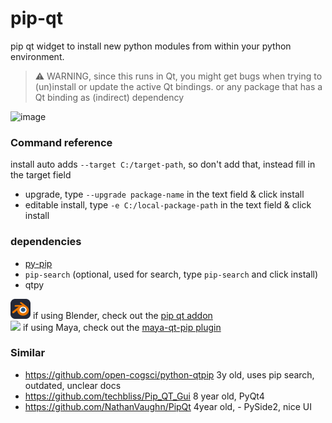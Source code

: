 # pip-qt
pip qt widget to install new python modules from within your python environment.  

> ⚠️ WARNING, since this runs in Qt, you might get bugs when trying to (un)install or update the active Qt bindings.
> or any package that has a Qt binding as (indirect) dependency

![image](https://github.com/hannesdelbeke/pip-qt/assets/3758308/272b56de-ada0-45f3-a813-75db8a749688)


### Command reference
install auto adds `--target C:/target-path`, so don't add that, instead fill in the target field
- upgrade, type `--upgrade package-name` in the text field & click install
- editable install, type `-e C:/local-package-path` in the text field & click install

### dependencies
- [py-pip](https://github.com/hannesdelbeke/py-pip)
- `pip-search` (optional, used for search, type `pip-search` and click install)
- qtpy

<img src="https://raw.githubusercontent.com/tandpfun/skill-icons/59059d9d1a2c092696dc66e00931cc1181a4ce1f/icons/Blender-Dark.svg" width="32" style="max-width: 100%;"> if using Blender, check out the [pip qt addon](https://github.com/hannesdelbeke/pip-qt-addon)  
<img src="https://raw.githubusercontent.com/hannesdelbeke/gamedev-emojis/main/tools/emoji-maya.png" width="32" style="max-width: 100%;"> if using Maya, check out the [maya-qt-pip plugin](https://github.com/hannesdelbeke/maya-qt-pip)  


### Similar
- https://github.com/open-cogsci/python-qtpip 3y old, uses pip search, outdated, unclear docs
- https://github.com/techbliss/Pip_QT_Gui 8 year old, PyQt4
- https://github.com/NathanVaughn/PipQt 4year old, - PySide2, nice UI
